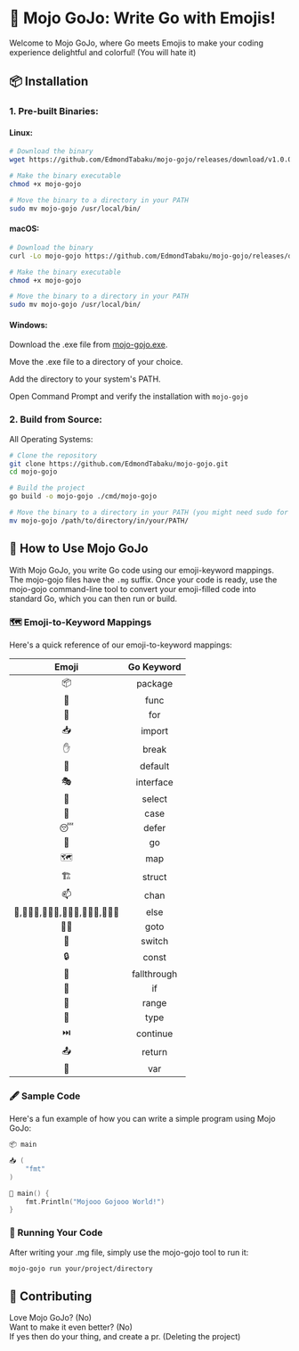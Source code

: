 
# 🚀 Mojo GoJo: Write Go with Emojis!

Welcome to Mojo GoJo, where Go meets Emojis to make your coding experience delightful and colorful! (You will hate it)


## 📦 Installation

### 1. Pre-built Binaries:

#### Linux:

```bash
# Download the binary
wget https://github.com/EdmondTabaku/mojo-gojo/releases/download/v1.0.0/mojo-gojo-linux -O mojo-gojo

# Make the binary executable
chmod +x mojo-gojo

# Move the binary to a directory in your PATH
sudo mv mojo-gojo /usr/local/bin/
```


#### macOS:

```bash
# Download the binary
curl -Lo mojo-gojo https://github.com/EdmondTabaku/mojo-gojo/releases/download/v1.0.0/mojo-gojo-mac

# Make the binary executable
chmod +x mojo-gojo

# Move the binary to a directory in your PATH
sudo mv mojo-gojo /usr/local/bin/
```

#### Windows:
Download the .exe file from [mojo-gojo.exe](https://github.com/EdmondTabaku/mojo-gojo/releases/download/v1.0.0/mojo-gojo.exe).  

Move the .exe file to a directory of your choice.  

Add the directory to your system's PATH.  

Open Command Prompt and verify the installation with ```mojo-gojo```

### 2. Build from Source:
All Operating Systems:
```bash
# Clone the repository
git clone https://github.com/EdmondTabaku/mojo-gojo.git
cd mojo-gojo

# Build the project
go build -o mojo-gojo ./cmd/mojo-gojo

# Move the binary to a directory in your PATH (you might need sudo for Linux/macOS)
mv mojo-gojo /path/to/directory/in/your/PATH/
```


## 📖 How to Use Mojo GoJo

With Mojo GoJo, you write Go code using our emoji-keyword mappings. The mojo-gojo files have the ```.mg``` suffix. Once your code is ready, use the mojo-gojo command-line tool to convert your emoji-filled code into standard Go, which you can then run or build.

### 🗺️ Emoji-to-Keyword Mappings
Here's a quick reference of our emoji-to-keyword mappings:

| Emoji  | Go Keyword   |
|:------:|:------------:|
| 📦     | package      |
| 🧙     | func         |
| 🔄     | for          |
| 📥     | import       |
| ✋     | break        |
| 🎲     | default      |
| 🎭     | interface    |
| 🎯     | select       |
| 🧳     | case         |
| 😴     | defer        |
| 🚗     | go           |
| 🗺️    | map          |
| 🏗️    | struct       |
| 📫     | chan         |
| 🤷,🤷🏻‍♀️,🤷🏼‍♀️,🤷🏽‍♀️,🤷🏾‍♀️,🤷🏿‍♀️ | else         |
| 🚶‍♂️  | goto         |
| 🔀     | switch       |
| 🔒     | const        |
| 🤸     | fallthrough  |
| 🤔     | if           |
| 📏     | range        |
| 🔖     | type         |
| ⏭️    | continue     |
| 📤     | return       |
| 🤲     | var          |

### 🖋️ Sample Code

Here's a fun example of how you can write a simple program using Mojo GoJo:

```go
📦 main

📥 (
    "fmt"
)

🧙 main() {
    fmt.Println("Mojooo Gojooo World!")
}
```

### 🚀 Running Your Code
After writing your .mg file, simply use the mojo-gojo tool to run it:

```bash
mojo-gojo run your/project/directory
```


## 🤝 Contributing
Love Mojo GoJo? (No)   
Want to make it even better? (No)  
If yes then do your thing, and create a pr. (Deleting the project)





